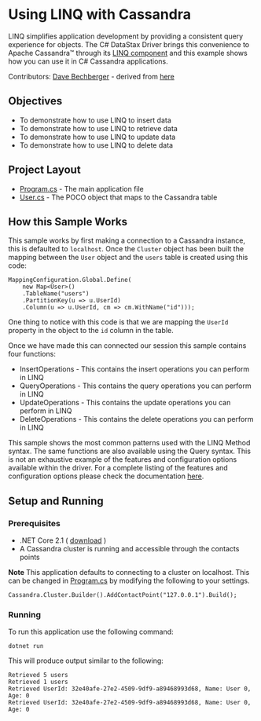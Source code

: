 # Using LINQ with Cassandra
LINQ simplifies application development by providing a consistent query experience for objects. The C# DataStax Driver brings this convenience to Apache Cassandra™ through its [LINQ component](https://docs.datastax.com/en/developer/csharp-driver/latest/features/components/linq/) and this example shows how you can use it in C# Cassandra applications.

Contributors: [Dave Bechberger](https://github.com/bechbd) - derived from [here](https://docs.datastax.com/en/developer/csharp-driver/latest/features/components/linq/)

## Objectives

* To demonstrate how to use LINQ to insert data
* To demonstrate how to use LINQ to retrieve data
* To demonstrate how to use LINQ to update data
* To demonstrate how to use LINQ to delete data
  
## Project Layout

* [Program.cs](Program.cs) - The main application file 
* [User.cs](User.cs) - The POCO object that maps to the Cassandra table

## How this Sample Works
This sample works by first making a connection to a Cassandra instance, this is defaulted to `localhost`.  Once the `Cluster` object has been built the mapping between the `User` object and the `users` table is created using this code:

```
MappingConfiguration.Global.Define(
    new Map<User>()
    .TableName("users")
    .PartitionKey(u => u.UserId)
    .Column(u => u.UserId, cm => cm.WithName("id")));
```
One thing to notice with this code is that we are mapping the `UserId` property in the object to the `id` column in the table.

Once we have made this can connected our session this sample contains four functions:

* InsertOperations - This contains the insert operations you can perform in LINQ
* QueryOperations - This contains the query operations you can perform in LINQ
* UpdateOperations - This contains the update operations you can perform in LINQ
* DeleteOperations - This contains the delete operations you can perform in LINQ

This sample shows the most common patterns used with the LINQ Method syntax.  The same functions are also available using the Query syntax.  This is not an exhaustive example of the features and configuration options available within the driver.  For a complete listing of the features and configuration options please check the documentation [here](https://docs.datastax.com/en/developer/csharp-driver/latest/features/components/linq/).

## Setup and Running

### Prerequisites
* .NET Core 2.1 ( [download](https://dotnet.microsoft.com/download) )
* A Cassandra cluster is running and accessible through the contacts points

**Note** This application defaults to connecting to a cluster on localhost. This can be changed in [Program.cs](Program.cs) by modifying the following to your settings.

`Cassandra.Cluster.Builder().AddContactPoint("127.0.0.1").Build();`

### Running
To run this application use the following command:

`dotnet run`


This will produce output similar to the following:

```
Retrieved 5 users
Retrieved 1 users
Retrieved UserId: 32e40afe-27e2-4509-9df9-a89468993d68, Name: User 0, Age: 0
Retrieved UserId: 32e40afe-27e2-4509-9df9-a89468993d68, Name: User 0, Age: 0
```

